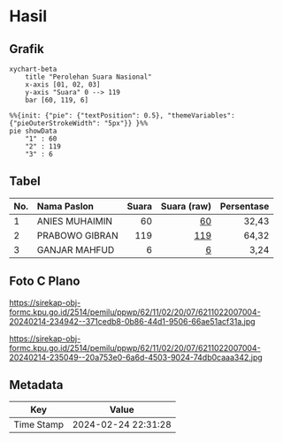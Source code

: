 # Hasil

## Grafik

```mermaid
xychart-beta
    title "Perolehan Suara Nasional"
    x-axis [01, 02, 03]
    y-axis "Suara" 0 --> 119
    bar [60, 119, 6]
```

```mermaid
%%{init: {"pie": {"textPosition": 0.5}, "themeVariables": {"pieOuterStrokeWidth": "5px"}} }%%
pie showData
    "1" : 60
    "2" : 119
    "3" : 6
```

## Tabel

| No. | Nama Paslon    | Suara | Suara (raw) | Persentase |
|:--- |:-------------- | -----:| -----------:| ----------:|
| 1   | ANIES MUHAIMIN | 60    | [60][p-1]   | 32,43      |
| 2   | PRABOWO GIBRAN | 119   | [119][p-2]  | 64,32      |
| 3   | GANJAR MAHFUD  | 6     | [6][p-3]    | 3,24       |


[p-1]: https://github.com/gigit-pemilu/pemilu-2024/blob/main/pilpres/hitung-suara/sub/62-kalimantan-tengah/sub/11-pulang-pisau/sub/02-kahayan-kuala/sub/2007-bahaur-hilir/sub/004-tps/sub/paslon-1.txt
[p-2]: https://github.com/gigit-pemilu/pemilu-2024/blob/main/pilpres/hitung-suara/sub/62-kalimantan-tengah/sub/11-pulang-pisau/sub/02-kahayan-kuala/sub/2007-bahaur-hilir/sub/004-tps/sub/paslon-2.txt
[p-3]: https://github.com/gigit-pemilu/pemilu-2024/blob/main/pilpres/hitung-suara/sub/62-kalimantan-tengah/sub/11-pulang-pisau/sub/02-kahayan-kuala/sub/2007-bahaur-hilir/sub/004-tps/sub/paslon-3.txt

## Foto C Plano

https://sirekap-obj-formc.kpu.go.id/2514/pemilu/ppwp/62/11/02/20/07/6211022007004-20240214-234942--371cedb8-0b86-44d1-9506-66ae51acf31a.jpg

https://sirekap-obj-formc.kpu.go.id/2514/pemilu/ppwp/62/11/02/20/07/6211022007004-20240214-235049--20a753e0-6a6d-4503-9024-74db0caaa342.jpg


## Metadata

| Key        | Value               |
| ---------- | ------------------- |
| Time Stamp | 2024-02-24 22:31:28 |



